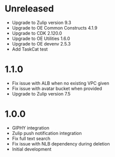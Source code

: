 # Unreleased

* Upgrade to Zulip version 9.3
* Upgrade to OE Common Constructs 4.1.9
* Upgrade to CDK 2.120.0
* Upgrade to OE Utilities 1.6.0
* Upgrade to OE devenv 2.5.3
* Add TaskCat test

# 1.1.0

* Fix issue with ALB when no existing VPC given
* Fix issue with avatar bucket when provided
* Upgrade to Zulip version 7.5

# 1.0.0

* GIPHY integration
* Zulip push notification integration
* Fix full text search
* Fix issue with NLB dependency during deletion
* Initial development
